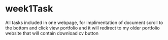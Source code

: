 # week1Task

All tasks included in one webpage, for implimentation of document scroll to the bottom and click view portfolio and it will redirect to my older portfolio website that will contain download cv button
